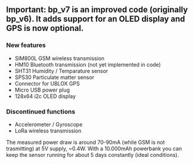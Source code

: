 ﻿## Important: bp_v7 is an improved code (originally bp_v6). It adds support for an OLED display and GPS is now optional.

### New features
- SIM800L GSM wireless transmission
- HM10 Bluetooth transmission (not yet implemented in code)
- SHT31 Humidity / Temparature sensor
- SPS30 Particulate matter sensor
- Connector for UBLOX GPS
- Micro USB power plug
- 128x64 i2c OLED display

### Discontinued functions
- Accelerometer / Gyroscope
- LoRa wireless transmission


The measured power draw is around 70-90mA (while GSM is not trasmitting) at 5V supply, ~0.4W.
With a 10.000mAh powerbank you can keep the sensor running for about 5 days constantly (ideal conditions).
